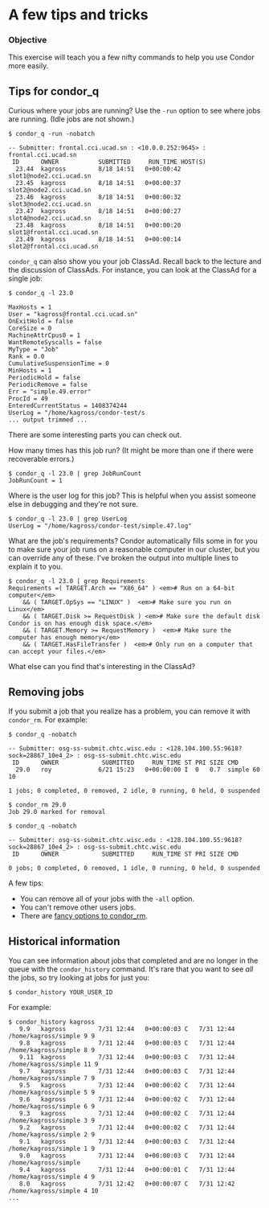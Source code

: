 # A few tips and tricks

### Objective
This exercise will teach you a few nifty commands to help you use Condor more easily.

## Tips for condor_q

Curious where your jobs are running? Use the `-run` option to see where jobs are running. (Idle jobs are not shown.) 
```
$ condor_q -run -nobatch

-- Submitter: frontal.cci.ucad.sn : <10.0.0.252:9645> : frontal.cci.ucad.sn
 ID      OWNER           SUBMITTED     RUN_TIME HOST(S)
  23.44  kagross         8/18 14:51   0+00:00:42 slot1@node2.cci.ucad.sn
  23.45  kagross         8/18 14:51   0+00:00:37 slot2@node2.cci.ucad.sn
  23.46  kagross         8/18 14:51   0+00:00:32 slot3@node2.cci.ucad.sn
  23.47  kagross         8/18 14:51   0+00:00:27 slot4@node2.cci.ucad.sn
  23.48  kagross         8/18 14:51   0+00:00:20 slot1@frontal.cci.ucad.sn
  23.49  kagross         8/18 14:51   0+00:00:14 slot2@frontal.cci.ucad.sn
```

`condor_q` can also show you your job ClassAd. Recall back to the lecture and the discussion of ClassAds. For instance, you can look at the ClassAd for a single job:

```
$ condor_q -l 23.0

MaxHosts = 1
User = "kagross@frontal.cci.ucad.sn"
OnExitHold = false
CoreSize = 0
MachineAttrCpus0 = 1
WantRemoteSyscalls = false
MyType = "Job"
Rank = 0.0
CumulativeSuspensionTime = 0
MinHosts = 1
PeriodicHold = false
PeriodicRemove = false
Err = "simple.49.error"
ProcId = 49
EnteredCurrentStatus = 1408374244
UserLog = "/home/kagross/condor-test/s
... output trimmed ... 
```

There are some interesting parts you can check out. 

How many times has this job run? (It might be more than one if there were recoverable errors.)

```
$ condor_q -l 23.0 | grep JobRunCount
JobRunCount = 1
```

Where is the user log for this job? This is helpful when you assist someone else in debugging and they're not sure.

```
$ condor_q -l 23.0 | grep UserLog
UserLog = "/home/kagross/condor-test/simple.47.log"
```

What are the job's requirements? Condor automatically fills some in for you to make sure your job runs on a reasonable computer in our cluster, but you can override any of these. I've broken the output into multiple lines to explain it to you.

```
$ condor_q -l 23.0 | grep Requirements
Requirements =( TARGET.Arch == "X86_64" ) <em># Run on a 64-bit computer</em>
    && ( TARGET.OpSys == "LINUX" )  <em># Make sure you run on Linux</em>
    && ( TARGET.Disk >= RequestDisk ) <em># Make sure the default disk Condor is on has enough disk space.</em>
    && ( TARGET.Memory >= RequestMemory )  <em># Make sure the computer has enough memory</em>
    && ( TARGET.HasFileTransfer )  <em># Only run on a computer that can accept your files.</em>
```

What else can you find that's interesting in the ClassAd?

## Removing jobs

If you submit a job that you realize has a problem, you can remove it with `condor_rm`. For example: 

```
$ condor_q -nobatch

-- Submitter: osg-ss-submit.chtc.wisc.edu : <128.104.100.55:9618?sock=28867_10e4_2> : osg-ss-submit.chtc.wisc.edu
 ID      OWNER            SUBMITTED     RUN_TIME ST PRI SIZE CMD               
  29.0   roy             6/21 15:23   0+00:00:00 I  0   0.7  simple 60 10      

1 jobs; 0 completed, 0 removed, 2 idle, 0 running, 0 held, 0 suspended

$ condor_rm 29.0
Job 29.0 marked for removal

$ condor_q -nobatch

-- Submitter: osg-ss-submit.chtc.wisc.edu : <128.104.100.55:9618?sock=28867_10e4_2> : osg-ss-submit.chtc.wisc.edu
 ID      OWNER            SUBMITTED     RUN_TIME ST PRI SIZE CMD               

0 jobs; 0 completed, 0 removed, 1 idle, 0 running, 0 held, 0 suspended
```

A few tips:

   * You can remove all of your jobs with the `-all` option.
   * You can't remove other users jobs.
   * There are [fancy options to condor_rm](http://www.cs.wisc.edu/condor/manual/v8.4/condor_rm.html).  

## Historical information

You can see information about jobs that completed and are no longer in the queue with the <code>condor_history</code> command. It's rare that you want to see *all* the jobs, so try looking at jobs for just you:

```
$ condor_history YOUR_USER_ID
```

For example:
```
$ condor_history kagross
   9.9   kagross         7/31 12:44   0+00:00:03 C   7/31 12:44 /home/kagross/simple 9 9
   9.8   kagross         7/31 12:44   0+00:00:03 C   7/31 12:44 /home/kagross/simple 8 9
   9.11  kagross         7/31 12:44   0+00:00:03 C   7/31 12:44 /home/kagross/simple 11 9
   9.7   kagross         7/31 12:44   0+00:00:03 C   7/31 12:44 /home/kagross/simple 7 9
   9.5   kagross         7/31 12:44   0+00:00:02 C   7/31 12:44 /home/kagross/simple 5 9
   9.6   kagross         7/31 12:44   0+00:00:02 C   7/31 12:44 /home/kagross/simple 6 9
   9.3   kagross         7/31 12:44   0+00:00:02 C   7/31 12:44 /home/kagross/simple 3 9
   9.2   kagross         7/31 12:44   0+00:00:02 C   7/31 12:44 /home/kagross/simple 2 9
   9.1   kagross         7/31 12:44   0+00:00:03 C   7/31 12:44 /home/kagross/simple 1 9
   9.0   kagross         7/31 12:44   0+00:00:03 C   7/31 12:44 /home/kagross/simple 
   9.4   kagross         7/31 12:44   0+00:00:01 C   7/31 12:44 /home/kagross/simple 4 9
   8.0   kagross         7/31 12:42   0+00:00:07 C   7/31 12:42 /home/kagross/simple 4 10
...
```
